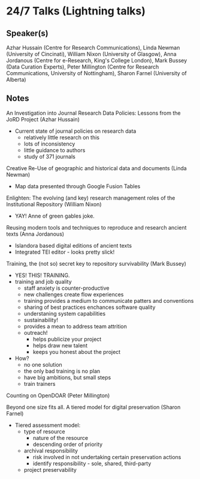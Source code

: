 24/7 Talks (Lightning talks)
===

Speaker(s)
---

Azhar Hussain (Centre for Research Communications), Linda Newman (University of Cincinati), William Nixon (University of Glasgow), Anna Jordanous (Centre for e-Research, King's College London), Mark Bussey (Data Curation Experts), Peter Millington (Centre for Research Communications, University of Nottingham), Sharon Farnel (University of Alberta)

Notes
---

An Investigation into Journal Research Data Policies: Lessons from the JoRD Project (Azhar Hussain)

* Current state of journal policies on research data
  * relatively little research on this
  * lots of inconsistency
  * little guidance to authors
  * study of 371 journals

Creative Re-Use of geographic and historical data and documents (Linda Newman)

* Map data presented through Google Fusion Tables

Enlighten: The evolving (and key) research management roles of the Institutional Repository (William Nixon)

* YAY! Anne of green gables joke.

Reusing modern tools and techniques to reproduce and research ancient texts (Anna Jordanous)

* Islandora based digital editions of ancient texts
* Integrated TEI editor - looks pretty slick!

Training, the (not so) secret key to repository survivability (Mark Bussey)

* YES! THIS! TRAINING.
* training and job quality
  * staff anxiety is counter-productive
  * new challenges create flow experiences
  * training provides a medium to communicate patters and conventions
  * sharing of best practices enchances software quality
  * understaning system capabilities
  * sustainability!
  * provides a mean to address team attrition
  * outreach! 
    * helps publicize your project
    * helps draw new talent
    * keeps you honest about the project
* How?
  * no one solution
  * the only bad training is no plan
  * have big ambitions, but small steps
  * train trainers

Counting on OpenDOAR (Peter Millington)


Beyond one size fits all. A tiered model for digital preservation (Sharon Farnel)

* Tiered assessment model:
  * type of resource
    * nature of the resource
    * descending order of priority
  * archival responsibility
    * risk involved in not undertaking certain preservation actions
    * identify responsibility - sole, shared, third-party
  * project preservability
